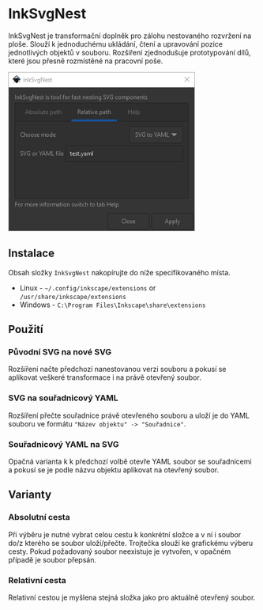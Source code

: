 # InkSvgNest

InkSvgNest je transformační doplněk pro zálohu nestovaného rozvržení na ploše.
Slouží k jednoduchému ukládání, čtení a upravování pozice jednotlivých objektů v souboru.
Rozšíření zjednodušuje prototypování dílů, které jsou přesně rozmístěné na pracovní poše.

![](doc/app.png)

## Instalace
Obsah složky `InkSvgNest` nakopírujte do níže specifikovaného místa.

* Linux - `~/.config/inkscape/extensions` or `/usr/share/inkscape/extensions`
* Windows - `C:\Program Files\Inkscape\share\extensions`

## Použití

### Původní SVG na nové SVG
Rozšíření načte předchozí nanestovanou verzi souboru a pokusí se aplikovat veškeré transformace i na právě otevřený soubor.

### SVG na souřadnicový YAML
Rozšíření přečte souřadnice právě otevřeného souboru a uloží je do YAML souboru ve formátu `"Název objektu" -> "Souřadnice"`.

### Souřadnicový YAML na SVG
Opačná varianta k k předchozí volbě otevře YAML soubor se souřadnicemi a pokusí se je podle názvu objektu aplikovat na otevřený soubor.

## Varianty

### Absolutní cesta
Při výběru je nutné vybrat celou cestu k konkrétní složce a v ní i soubor do/z kterého se soubor uloží/přečte.
Trojtečka slouží ke grafickému výberu cesty.
Pokud požadovaný soubor neexistuje je vytvořen, v opačném případě je soubor přepsán.

### Relativní cesta
Relativní cestou je myšlena stejná složka jako pro aktuálně otevřený soubor.